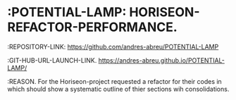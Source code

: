 # :POTENTIAL-LAMP: HORISEON-REFACTOR-PERFORMANCE.

:REPOSITORY-LINK:
https://github.com/andres-abreu/POTENTIAL-LAMP

:GIT-HUB-URL-LAUNCH-LINK.
https://andres-abreu.github.io/POTENTIAL-LAMP/

:REASON.
For the Horiseon-project requested a refactor for their codes in which should show a systematic outline of thier sections wih consolidations.
